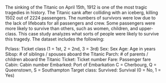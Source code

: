 The sinking of the Titanic on April 15th, 1912 is one of the most tragic tragedies in history. The Titanic sank after colliding with an iceberg, killing 1502 out of 2224 passengers. The numbers of survivors were low due to the lack of lifeboats for all passengers and crew. Some passengers were more likely to survive than others, such as women, children, and upper-class. This case study analyzes what sorts of people were likely to survive this tragedy. The dataset includes the following: 

Pclass: Ticket class (1 = 1st, 2 = 2nd, 3 = 3rd)
Sex: Sex 
Age: Age in years 
Sibsp: # of siblings / spouses aboard the Titanic 
Parch: # of parents / children aboard the Titanic 
Ticket: Ticket number 
Fare: Passenger fare 
Cabin: Cabin number 
Embarked: Port of Embarkation C = Cherbourg, Q = Queenstown, S = Southampton
Target class: Survived: Survival (0 = No, 1 = Yes)
